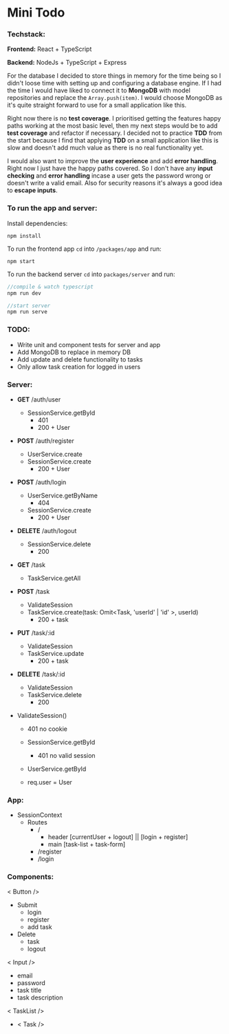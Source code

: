 # Mini Todo

### Techstack:

**Frontend:** React + TypeScript

**Backend:** NodeJs + TypeScript + Express

For the database I decided to store things in memory for the time being so I didn't loose time with setting up and configuring a database engine. If I had the time I would have liked to connect it to **MongoDB** with model repositories and replace the `Array.push(item)`. I would choose MongoDB as it's quite straight forward to use for a small application like this.

Right now there is no **test coverage**. I prioritised getting the features happy paths working at the most basic level, then my next steps would be to add **test coverage** and refactor if necessary. I decided not to practice **TDD** from the start because I find that applying **TDD** on a small application like this is slow and doesn't add much value as there is no real functionality yet.

I would also want to improve the **user experience** and add **error handling**. Right now I just have the happy paths covered. So I don't have any **input checking** and **error handling** incase a user gets the password wrong or doesn't write a valid email. Also for security reasons it's always a good idea to **escape inputs**.

### To run the app and server:

Install dependencies:

```
npm install
```

To run the frontend app `cd` into `/packages/app` and run:

```
npm start
```

To run the backend server `cd` into `packages/server` and run:

```java
//compile & watch typescript
npm run dev

//start server
npm run serve
```

### TODO:

- Write unit and component tests for server and app
- Add MongoDB to replace in memory DB
- Add update and delete functionality to tasks
- Only allow task creation for logged in users

### Server:

- **GET** /auth/user

  - SessionService.getById
    - 401
    - 200 + User

- **POST** /auth/register

  - UserService.create
  - SessionService.create
    - 200 + User

- **POST** /auth/login

  - UserService.getByName
    - 404
  - SessionService.create
    - 200 + User

- **DELETE** /auth/logout

  - SessionService.delete
    - 200

- **GET** /task

  - TaskService.getAll

- **POST** /task

  - ValidateSession
  - TaskService.create(task: Omit<Task, 'userId' | 'id' >, userId)
    - 200 + task

- **PUT** /task/:id

  - ValidateSession
  - TaskService.update
    - 200 + task

- **DELETE** /task/:id

  - ValidateSession
  - TaskService.delete
    - 200

- ValidateSession()

  - 401 no cookie
  - SessionService.getById

    - 401 no valid session

  - UserService.getById
  - req.user = User

### App:

- SessionContext
  - Routes
    - /
      - header [currentUser + logout] || [login + register]
      - main [task-list + task-form]
    - /register
    - /login

### Components:

< Button />

- Submit
  - login
  - register
  - add task
- Delete
  - task
  - logout

< Input />

- email
- password
- task title
- task description

< TaskList />

- < Task />
